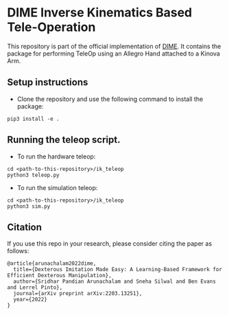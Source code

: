# DIME Inverse Kinematics Based Tele-Operation
This repository is part of the official implementation of [DIME](https://arxiv.org/abs/2203.13251). It contains the package for performing TeleOp using an Allegro Hand attached to a Kinova Arm.

## Setup instructions
- Clone the repository and use the following command to install the package:
```
pip3 install -e .
```

## Running the teleop script.
- To run the hardware teleop:
```
cd <path-to-this-repository>/ik_teleop
python3 teleop.py
```

- To run the simulation teleop:
```
cd <path-to-this-repository>/ik_teleop
python3 sim.py
```

## Citation

If you use this repo in your research, please consider citing the paper as follows:
```
@article{arunachalam2022dime,
  title={Dexterous Imitation Made Easy: A Learning-Based Framework for Efficient Dexterous Manipulation},
  author={Sridhar Pandian Arunachalam and Sneha Silwal and Ben Evans and Lerrel Pinto},
  journal={arXiv preprint arXiv:2203.13251},
  year={2022}
}
```
